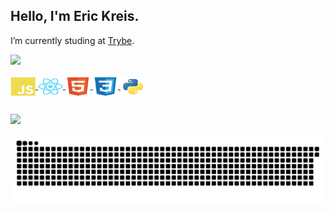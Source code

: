 ## Hello, I'm Eric Kreis.
 I’m currently studing at [Trybe](https://www.betrybe.com/).
 <div>
  <a href="https://github.com/eric-kreis">
  <img height="170em" src="https://github-readme-stats.vercel.app/api?username=eric-kreis&show_icons=true&theme=tokyonight&include_all_commits=true&count_private=true"/>
</div>
<div style="display: inline_block"><br>
  <img align="center" alt="Js" height="30" width="40" src="https://raw.githubusercontent.com/devicons/devicon/master/icons/javascript/javascript-plain.svg">
  <img align="center" alt="React" height="30" width="40" src="https://raw.githubusercontent.com/devicons/devicon/master/icons/react/react-original.svg">
  <img align="center" alt="HTML" height="30" width="40" src="https://raw.githubusercontent.com/devicons/devicon/master/icons/html5/html5-original.svg">
  <img align="center" alt="CSS" height="30" width="40" src="https://raw.githubusercontent.com/devicons/devicon/master/icons/css3/css3-original.svg">
  <img align="center" alt="Python" height="30" width="40" src="https://raw.githubusercontent.com/devicons/devicon/master/icons/python/python-original.svg">
</div>
  
  ##
 
<div> 
  <a href="https://www.linkedin.com/in/eric-alfinito-kreis/" target="_blank"><img src="https://img.shields.io/badge/-LinkedIn-%230077B5?style=for-the-badge&logo=linkedin&logoColor=white" target="_blank"></a>
 
  ![Snake animation](https://github.com/eric-kreis/eric-kreis/blob/output/github-contribution-grid-snake.svg)
</div>
